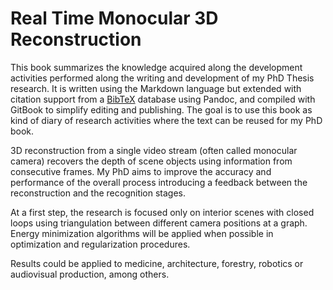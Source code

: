# Real Time Monocular 3D Reconstruction

This book summarizes the knowledge acquired along the development activities performed along the writing and development of my PhD Thesis research. It is written using the Markdown language but extended with citation support from a [BibTeX](http://www.bibtex.org) database using Pandoc, and compiled with GitBook to simplify editing and publishing. The goal is to use this book as kind of diary of research activities where the text can be reused for my PhD book.

3D reconstruction from a single video stream (often called monocular camera) recovers the depth of scene objects using information from consecutive frames. My PhD aims to improve the accuracy and performance of the overall process introducing a feedback between the reconstruction and the recognition stages.

At a first step, the research is focused only on interior scenes with closed loops using triangulation between different camera positions at a graph. Energy minimization algorithms will be applied when possible in optimization and regularization procedures.

Results could be applied to medicine, architecture, forestry, robotics or audiovisual production, among others.
